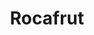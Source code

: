 ---
title: "Rocafrut"
url: /loja-ecuador/rocafrut-avenida-salvador-bustamante-celi/
shop: supermercado
---